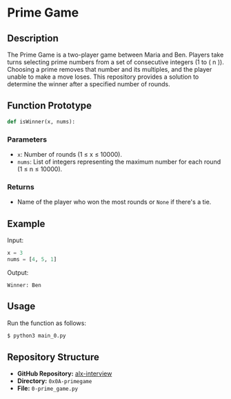 # Prime Game

## Description

The Prime Game is a two-player game between Maria and Ben. Players take turns selecting prime numbers from a set of consecutive integers (1 to \( n \)). Choosing a prime removes that number and its multiples, and the player unable to make a move loses. This repository provides a solution to determine the winner after a specified number of rounds.

## Function Prototype

```python
def isWinner(x, nums):
```

### Parameters

- `x`: Number of rounds (1 ≤ x ≤ 10000).
- `nums`: List of integers representing the maximum number for each round (1 ≤ n ≤ 10000).

### Returns

- Name of the player who won the most rounds or `None` if there's a tie.

## Example

Input:
```python
x = 3
nums = [4, 5, 1]
```

Output:
```
Winner: Ben
```

## Usage

Run the function as follows:
```bash
$ python3 main_0.py
```

## Repository Structure

- **GitHub Repository:** [alx-interview](https://github.com/Sholycul/alx-interview)
- **Directory:** `0x0A-primegame`
- **File:** `0-prime_game.py`
